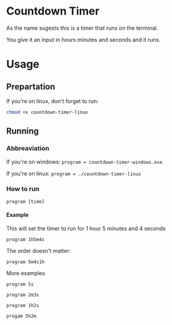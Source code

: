 # Countdown Timer

As the name sugests this is a timer that runs on the terminal.

You give it an input in hours minutes and seconds and it runs.

# Usage

## Prepartation


If you're on linux, don't forget to run:

```bash
chmod +x countdown-timer-linux
```

## Running

### Abbreaviation 

If you're on windows: `program = countdown-timer-windows.exe`

If you're on linux: `program = ./countdown-timer-linux`

### How to run

```
program [time]
```

#### Example
This will set the timer to run for 1 hour 5 minutes and 4 seconds
```
program 1h5m4s
```
The order doesn't matter:
```
program 5m4s1h
```

More examples

```
program 5s

program 2m3s

program 1h2s

progam 5h2m
```
